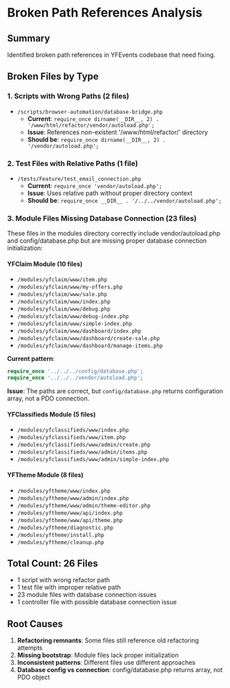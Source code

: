 # Broken Path References Analysis

## Summary
Identified broken path references in YFEvents codebase that need fixing.

## Broken Files by Type

### 1. Scripts with Wrong Paths (2 files)
- `/scripts/browser-automation/database-bridge.php`
  - **Current**: `require_once dirname(__DIR__, 2) . '/www/html/refactor/vendor/autoload.php';`
  - **Issue**: References non-existent '/www/html/refactor/' directory
  - **Should be**: `require_once dirname(__DIR__, 2) . '/vendor/autoload.php';`

### 2. Test Files with Relative Paths (1 file)
- `/tests/Feature/test_email_connection.php`
  - **Current**: `require_once 'vendor/autoload.php';`
  - **Issue**: Uses relative path without proper directory context
  - **Should be**: `require_once __DIR__ . '/../../vendor/autoload.php';`

### 3. Module Files Missing Database Connection (23 files)
These files in the modules directory correctly include vendor/autoload.php and config/database.php but are missing proper database connection initialization:

#### YFClaim Module (10 files)
- `/modules/yfclaim/www/item.php`
- `/modules/yfclaim/www/my-offers.php`
- `/modules/yfclaim/www/sale.php`
- `/modules/yfclaim/www/index.php`
- `/modules/yfclaim/www/debug.php`
- `/modules/yfclaim/www/debug-index.php`
- `/modules/yfclaim/www/simple-index.php`
- `/modules/yfclaim/www/dashboard/index.php`
- `/modules/yfclaim/www/dashboard/create-sale.php`
- `/modules/yfclaim/www/dashboard/manage-items.php`

**Current pattern**:
```php
require_once '../../../config/database.php';
require_once '../../../vendor/autoload.php';
```

**Issue**: The paths are correct, but `config/database.php` returns configuration array, not a PDO connection.

#### YFClassifieds Module (5 files)
- `/modules/yfclassifieds/www/index.php`
- `/modules/yfclassifieds/www/item.php`
- `/modules/yfclassifieds/www/admin/create.php`
- `/modules/yfclassifieds/www/admin/items.php`
- `/modules/yfclassifieds/www/admin/simple-index.php`

#### YFTheme Module (8 files)
- `/modules/yftheme/www/index.php`
- `/modules/yftheme/www/admin/index.php`
- `/modules/yftheme/www/admin/theme-editor.php`
- `/modules/yftheme/www/api/index.php`
- `/modules/yftheme/www/api/theme.php`
- `/modules/yftheme/diagnostic.php`
- `/modules/yftheme/install.php`
- `/modules/yftheme/cleanup.php`

## Total Count: 26 Files
- 1 script with wrong refactor path
- 1 test file with improper relative path
- 23 module files with database connection issues
- 1 controller file with possible database connection issue

## Root Causes
1. **Refactoring remnants**: Some files still reference old refactoring attempts
2. **Missing bootstrap**: Module files lack proper initialization
3. **Inconsistent patterns**: Different files use different approaches
4. **Database config vs connection**: config/database.php returns array, not PDO object